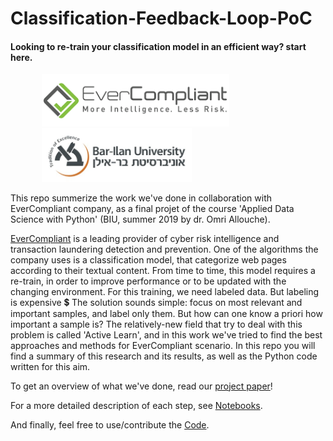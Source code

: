 # Classification-Feedback-Loop-PoC
#### Looking to re-train your classification model in an efficient way? start here.




<p float="center">
 <img src="Resources/EverCompliantLOGO.png" width="300" hspace="50"/> 
 <img src="Resources/BarIlanLOGO.jpg" width="240" hspace="50"/> 
</p>
   
This repo summerize the work we've done in collaboration with EverCompliant company, as a final projet of the course 'Applied Data Science with Python' (BIU, summer 2019 by dr. Omri Allouche). 

[EverCompliant](https://evercompliant.com) is a leading provider of cyber risk intelligence and transaction laundering detection and prevention. One of the algorithms the company uses is a classification model, that categorize web pages according to their textual content. From time to time, this model requires a re-train, in order to improve performance or to be updated with the changing environment. For this training, we need labeled data. But labeling is expensive :heavy_dollar_sign:
The solution sounds simple: focus on most relevant and important samples, and label only them. But how can one know a priori how important a sample is? The relatively-new field that try to deal with this problem is called 'Active Learn', and in this work we've tried to find the best approaches and methods for EverCompliant scenario. In this repo you will find a summary of this research and its results, as well as the Python code written for this aim.


To get an overview of what we've done, read our [project paper](ProjectPaper.ipynb)!

For a more detailed description of each step, see [Notebooks](Notebooks/README.rm).

And finally, feel free to use/contribute the [Code](Code/README.rm).
